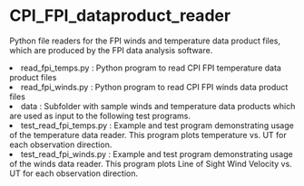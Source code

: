 # CPI_FPI_dataproduct_reader

Python file readers for the FPI winds and temperature data product files, which are produced by the FPI data analysis software.

<li>read_fpi_temps.py : Python program to read CPI FPI temperature data product files
<li>read_fpi_winds.py : Python program to read CPI FPI winds data product files
<li>data : Subfolder with sample winds and temperature data products which are used as input to the following test programs.
<li>test_read_fpi_temps.py : Example and test program demonstrating usage of the temperature data reader. This program plots temperature vs. UT for each observation direction.
<li>test_read_fpi_winds.py : Example and test program demonstrating usage of the winds data reader. This program plots Line of Sight Wind Velocity vs. UT for each observation direction.
